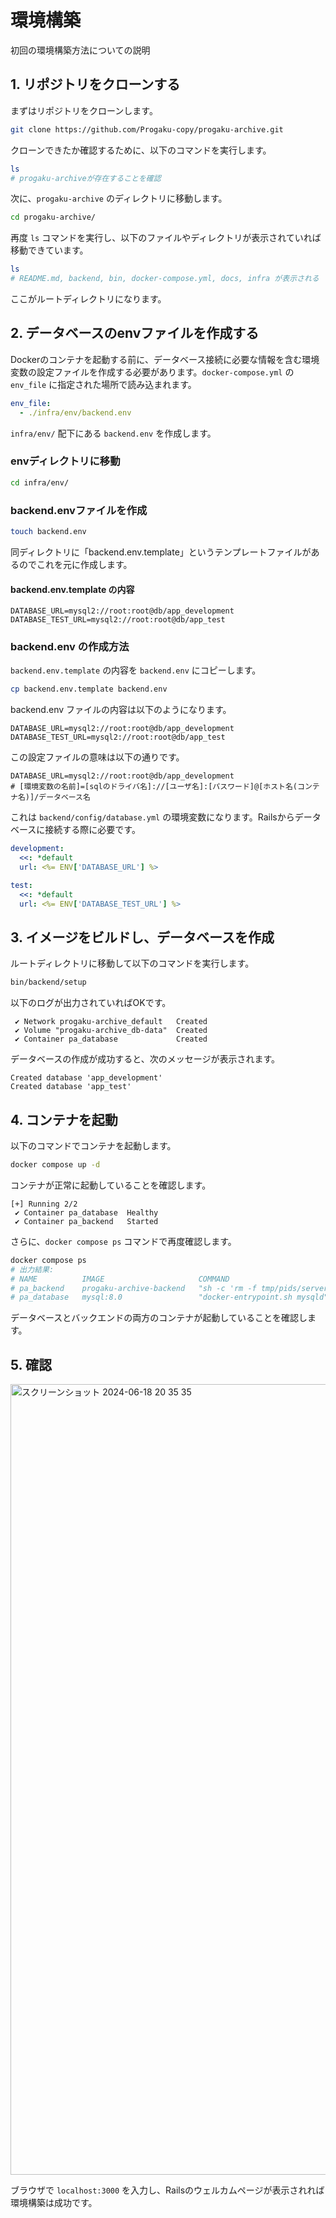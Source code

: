 # 環境構築
初回の環境構築方法についての説明

## 1. リポジトリをクローンする
まずはリポジトリをクローンします。

```bash
git clone https://github.com/Progaku-copy/progaku-archive.git
```

クローンできたか確認するために、以下のコマンドを実行します。

```bash
ls
# progaku-archiveが存在することを確認
```

次に、`progaku-archive` のディレクトリに移動します。

```bash
cd progaku-archive/
```

再度 `ls` コマンドを実行し、以下のファイルやディレクトリが表示されていれば移動できています。

```bash
ls
# README.md, backend, bin, docker-compose.yml, docs, infra が表示される
```

ここがルートディレクトリになります。

## 2. データベースのenvファイルを作成する

Dockerのコンテナを起動する前に、データベース接続に必要な情報を含む環境変数の設定ファイルを作成する必要があります。`docker-compose.yml` の `env_file` に指定された場所で読み込まれます。

```yaml
env_file:
  - ./infra/env/backend.env
```

`infra/env/` 配下にある `backend.env` を作成します。

### envディレクトリに移動

```bash
cd infra/env/
```

### backend.envファイルを作成

```bash
touch backend.env
```

同ディレクトリに「backend.env.template」というテンプレートファイルがあるのでこれを元に作成します。

#### backend.env.template の内容

```plaintext
DATABASE_URL=mysql2://root:root@db/app_development
DATABASE_TEST_URL=mysql2://root:root@db/app_test
```

### backend.env の作成方法

`backend.env.template` の内容を `backend.env` にコピーします。

```bash
cp backend.env.template backend.env
```

backend.env ファイルの内容は以下のようになります。

```plaintext
DATABASE_URL=mysql2://root:root@db/app_development
DATABASE_TEST_URL=mysql2://root:root@db/app_test
```

この設定ファイルの意味は以下の通りです。

```plaintext
DATABASE_URL=mysql2://root:root@db/app_development
# [環境変数の名前]=[sqlのドライバ名]://[ユーザ名]:[パスワード]@[ホスト名(コンテナ名)]/データベース名
```

これは `backend/config/database.yml` の環境変数になります。Railsからデータベースに接続する際に必要です。

```yaml
development:
  <<: *default
  url: <%= ENV['DATABASE_URL'] %>

test:
  <<: *default
  url: <%= ENV['DATABASE_TEST_URL'] %>
```

## 3. イメージをビルドし、データベースを作成

ルートディレクトリに移動して以下のコマンドを実行します。

```bash
bin/backend/setup
```

以下のログが出力されていればOKです。

```plaintext
 ✔ Network progaku-archive_default   Created
 ✔ Volume "progaku-archive_db-data"  Created
 ✔ Container pa_database             Created
```

データベースの作成が成功すると、次のメッセージが表示されます。

```plaintext
Created database 'app_development'
Created database 'app_test'
```

## 4. コンテナを起動

以下のコマンドでコンテナを起動します。

```bash
docker compose up -d
```

コンテナが正常に起動していることを確認します。

```plaintext
[+] Running 2/2
 ✔ Container pa_database  Healthy
 ✔ Container pa_backend   Started
```

さらに、`docker compose ps` コマンドで再度確認します。

```bash
docker compose ps
# 出力結果:
# NAME          IMAGE                     COMMAND                                               SERVICE   CREATED          STATUS                   PORTS
# pa_backend    progaku-archive-backend   "sh -c 'rm -f tmp/pids/server.pid && bundle exec …"   backend   26 seconds ago   Up 25 seconds            0.0.0.0:3000->3000/tcp
# pa_database   mysql:8.0                 "docker-entrypoint.sh mysqld"                         db        6 minutes ago    Up 6 minutes (healthy)   0.0.0.0:3306->3306/tcp, 33060/tcp
```

データベースとバックエンドの両方のコンテナが起動していることを確認します。

## 5. 確認
<img width="1265" alt="スクリーンショット 2024-06-18 20 35 35" src="https://github.com/Progaku-copy/progaku-archive/assets/115006129/cd3a44f0-594a-4ebd-8625-a9dc15f5b143">

ブラウザで `localhost:3000` を入力し、Railsのウェルカムページが表示されれば環境構築は成功です。
